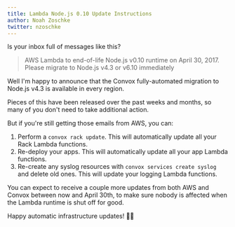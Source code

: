 ```yaml
---
title: Lambda Node.js 0.10 Update Instructions
author: Noah Zoschke
twitter: nzoschke
---
```


Is your inbox full of messages like this?

> AWS Lambda to end-of-life Node.js v0.10 runtime on April 30, 2017. Please migrate to Node.js v4.3 or v6.10 immediately

Well I'm happy to announce that the Convox fully-automated migration to Node.js v4.3 is available in every region.

Pieces of this have been released over the past weeks and months, so many of you don't need to take additional action.

But if you're still getting those emails from AWS, you can:

1. Perform a `convox rack update`. This will automatically update all your Rack Lambda functions.
2. Re-deploy your apps. This will automatically update all your app Lambda functions.
3. Re-create any syslog resources with `convox services create syslog` and delete old ones. This will update your logging Lambda functions.

You can expect to receive a couple more updates from both AWS and Convox between now and April 30th, to make sure nobody is affected when the Lambda runtime is shut off for good.

Happy automatic infrastructure updates! 🎉🎉

